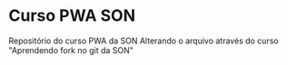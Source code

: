 # Curso PWA SON

Repositório do curso PWA da SON
Alterando o arquivo através do curso "Aprendendo fork no git da SON"

